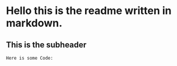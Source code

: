 Hello this is the readme written in markdown.
===

This is the subheader
---

    Here is some Code:
